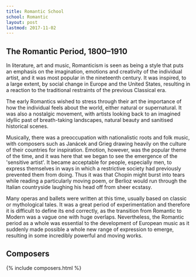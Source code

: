 ```yaml
---
title: Romantic School
school: Romantic
layout: post
lastmod: 2017-11-02
---
```


## The Romantic Period, 1800–1910

In literature, art and music, Romanticism is seen as being a style that puts an emphasis on the imagination, emotions and creativity of the individual artist, and it was most popular in the nineteenth century.  It was inspired, to a large extent, by social change in Europe and the United States, resulting in a reaction to the traditional restraints of the previous Classical era.

The early Romantics wished to stress through their art the importance of how the individual feels about the world, either natural or supernatural.  It was also a nostalgic movement, with artists looking back to an imagined idyllic past of breath-taking landscapes, natural beauty and sanitised historical scenes.

Musically, there was a preoccupation with nationalistic roots and folk music, with composers such as Janácek and Grieg drawing heavily on the culture of their countries for inspiration.  Emotion, however, was the popular theme of the time, and it was here that we began to see the emergence of the 'sensitive artist'.  It became acceptable for people, especially men, to express themselves in ways in which a restrictive society had previously prevented them from doing.  Thus it was that Chopin might burst into tears while reading a particularly moving poem, or Berlioz would run through the Italian countryside laughing his head off from sheer ecstasy.

Many operas and ballets were written at this time, usually based on classic or mythological tales.  It was a great period of experimentation and therefore it is difficult to define its end correctly, as the transition from Romantic to Modern was a vague one with huge overlaps.  Nevertheless, the Romantic period as a whole was essential to the development of European music as it suddenly made possible a whole new range of expression to emerge, resulting in some incredibly powerful and moving works.

## Composers

{% include composers.html %}
